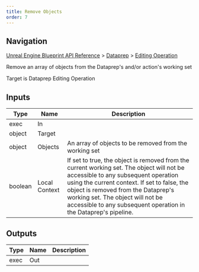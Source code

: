 ```yaml
---
title: Remove Objects
order: 7
---
```

## Navigation

[Unreal Engine Blueprint API Reference](https://dev.epicgames.com/documentation/en-us/unreal-engine/BlueprintAPI) > [Dataprep](https://dev.epicgames.com/documentation/en-us/unreal-engine/BlueprintAPI/Dataprep) > [Editing Operation](https://dev.epicgames.com/documentation/en-us/unreal-engine/BlueprintAPI/Dataprep/EditingOperation)

Remove an array of objects from the Dataprep's and/or action's working set

Target is Dataprep Editing Operation

## Inputs

| Type | Name | Description |
| --- | --- | --- |
| exec | In |  |
| object | Target |  |
| object | Objects | An array of objects to be removed from the working set |
| boolean | Local Context | If set to true, the object is removed from the current working set. The object will not be accessible to any subsequent operation using the current context. If set to false, the object is removed from the Dataprep's working set. The object will not be accessible to any subsequent operation in the Dataprep's pipeline. |

## Outputs

| Type | Name | Description |
| --- | --- | --- |
| exec | Out |  |
